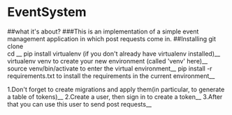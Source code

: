 # EventSystem
##what it's about?
###This is an implementation of a simple event management application in which post requests come in.
##Installing
git clone <repo> <br />
cd <repo>__
pip install virtualenv (if you don't already have virtualenv installed)__
virtualenv venv to create your new environment (called 'venv' here)__
source venv/bin/activate to enter the virtual environment__
pip install -r requirements.txt to install the requirements in the current environment__

1.Don't forget to create migrations and apply them(in particular, to generate a table of tokens)__
2.Create a user, then sign in to create a token__
3.After that you can use this user to send post requests__

